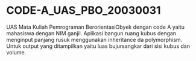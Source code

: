 # CODE-A_UAS_PBO_20030031
UAS Mata Kuliah Pemrograman BerorientasiObyek dengan code A yaitu mahasiswa dengan NIM ganjil. Aplikasi bangun ruang kubus dengan menginput panjang rusuk menggunakan inheritance da polymorphism. Untuk output yang ditampilkan yaitu luas bujursangkar dari sisi kubus dan volume.
